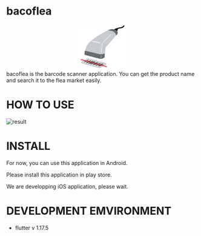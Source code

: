 # bacoflea
<div align="center">
  <img src="icon/icon.png" >
</div>
bacoflea is the barcode scanner application. You can get the product name and search it to the flea market easily.

# HOW TO USE

![result](https://github.com/naonaorange/bacoflea/tree/master/gif/bacoflea_intro_short.gif)

# INSTALL
For now, you can use this application in Android.

Please install this application in play store.

We are developping iOS application, please wait.

# DEVELOPMENT EMVIRONMENT

- flutter v 1.17.5
